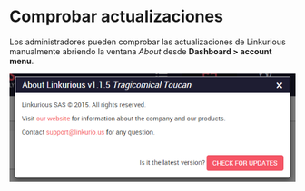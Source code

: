 # Comprobar actualizaciones

Los administradores pueden comprobar las actualizaciones de Linkurious manualmente abriendo la ventana *About* desde **Dashboard > account menu**.

![](../../en/administrate/check-updates.png)
